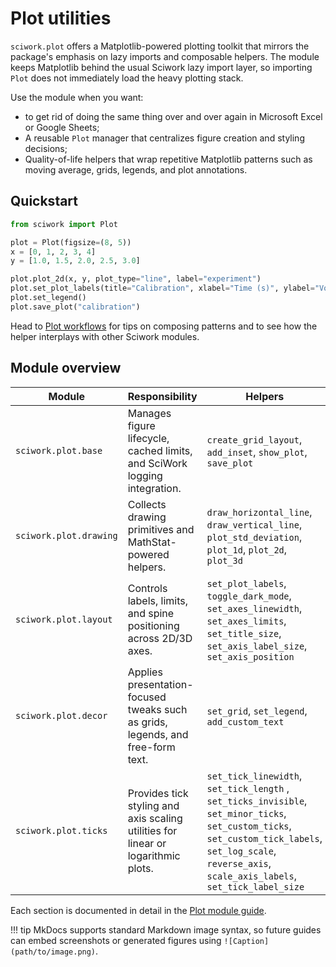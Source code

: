 # Plot utilities

`sciwork.plot` offers a Matplotlib-powered plotting toolkit that mirrors the
package's emphasis on lazy imports and composable helpers. The module keeps
Matplotlib behind the usual Sciwork lazy import layer, so importing
`Plot` does not immediately load the heavy plotting stack.

Use the module when you want:

- to get rid of doing the same thing over and over again in Microsoft Excel
or Google Sheets;
- A reusable `Plot` manager that centralizes figure creation and styling
decisions;
- Quality-of-life helpers that wrap repetitive Matplotlib patterns such as
moving average, grids, legends, and plot annotations.

## Quickstart

```python
from sciwork import Plot

plot = Plot(figsize=(8, 5))
x = [0, 1, 2, 3, 4]
y = [1.0, 1.5, 2.0, 2.5, 3.0]

plot.plot_2d(x, y, plot_type="line", label="experiment")
plot.set_plot_labels(title="Calibration", xlabel="Time (s)", ylabel="Voltage (V)")
plot.set_legend()
plot.save_plot("calibration")
```

Head to [Plot workflows](plot.md) for tips on composing patterns and to see
how the helper interplays with other Sciwork modules.

## Module overview

| Module                 | Responsibility                                                                    | Helpers                                                                                                                                                                                                       |
|------------------------|-----------------------------------------------------------------------------------|---------------------------------------------------------------------------------------------------------------------------------------------------------------------------------------------------------------|
| `sciwork.plot.base`    | Manages figure lifecycle, cached limits, and SciWork logging integration.         | `create_grid_layout`, `add_inset`, `show_plot`, `save_plot`                                                                                                                                                   |
| `sciwork.plot.drawing` | Collects drawing primitives and MathStat-powered helpers.                         | `draw_horizontal_line`, `draw_vertical_line`, `plot_std_deviation`, `plot_1d`, `plot_2d`, `plot_3d`                                                                                                           |
| `sciwork.plot.layout`  | Controls labels, limits, and spine positioning across 2D/3D axes.                 | `set_plot_labels`, `toggle_dark_mode`, `set_axes_linewidth`, `set_axes_limits`, `set_title_size`, `set_axis_label_size`, `set_axis_position`                                                                  |
| `sciwork.plot.decor`   | Applies presentation-focused tweaks such as grids, legends, and free-form text.   | `set_grid`, `set_legend`, `add_custom_text`                                                                                                                                                                   |
| `sciwork.plot.ticks`   | Provides tick styling and axis scaling utilities for linear or logarithmic plots. | `set_tick_linewidth`, `set_tick_length` , `set_ticks_invisible`, `set_minor_ticks`, `set_custom_ticks`, `set_custom_tick_labels`, `set_log_scale`, `reverse_axis`, `scale_axis_labels`, `set_tick_label_size` |

Each section is documented in detail in the [Plot module guide](modules.md).

!!! tip
    MkDocs supports standard Markdown image syntax, so future guides can embed
    screenshots or generated figures using ``![Caption](path/to/image.png)``.
    